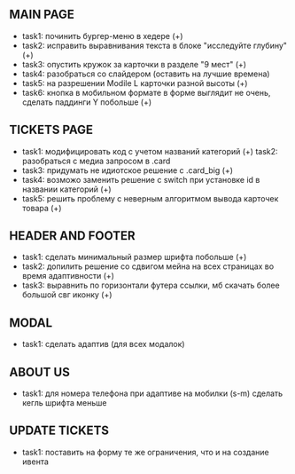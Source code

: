 ## MAIN PAGE
- task1: починить бургер-меню в хедере (+)
- task2: исправить выравнивания текста в блоке "исследуйте глубину" (+)
- task3: опустить кружок за карточки в разделе "9 мест" (+)
- task4: разобраться со слайдером (оставить на лучшие времена)
- task5: на разрешении Modile L карточки разной высоты (+)
- task6: кнопка в мобильном формате в форме выглядит не очень, сделать паддинги Y побольше (+)


## TICKETS PAGE
- task1: модифицировать код с учетом названий категорий (+)
task2: разобраться с медиа запросом в .card 
- task3: придумать не идиотское решение с .card_big (+)
- task4: возможо заменить решение с switch при установке id в названии категорий (+)
- task5: решить проблему с неверным алгоритмом вывода карточек товара (+)


## HEADER AND FOOTER 
- task1: cделать минимальный размер шрифта побольше (+)
- task2: допилить решение со сдвигом мейна на всех страницах во время адаптивности (+)
- task3: выравнить по горизонтали футера ссылки, мб скачать более большой свг иконку (+)


## MODAL
- task1: сделать адаптив  (для всех модалок)

## ABOUT US
- task1: для номера телефона при адаптиве на мобилки (s-m) сделать кегль шрифта меньше

## UPDATE TICKETS
- task1: поставить на форму те же ограничения, что и на создание ивента


